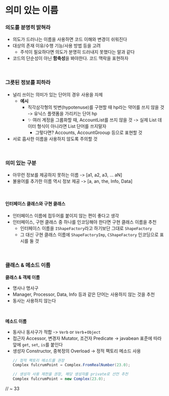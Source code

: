 # 의미 있는 이름

### 의도를 분명히 밝혀라
- 의도가 드러나는 이름을 사용하면 코드 이해와 변경이 쉬워진다
- 대상의 존재 이유/수행 기능/사용 방법 등을 고려
  - 주석이 필요하다면 의도가 분명히 드러내지 못했다는 말과 같다
- 코드의 단순성이 아닌 **함축성**을 봐야한다. 코드 맥락을 표현하자

<br>

### 그릇된 정보를 피하라
- 널리 쓰이는 의미가 있는 단어의 경우 사용을 자제
  - **예시**
    - 직각삼각형의 빗변(hypotenuse)를 구현할 때 hp라는 약어를 쓰지 않을 것 -> 유닉스 플랫폼을 가리키는 단어 hp
    - ✨ 여러 계정을 그룹화할 때, AccountList를 쓰지 않을 것 -> 실제 List 데이터 형식이 아니라면 List 단어를 쓰지말자
      - 그렇다면? Accounts, AccountGrooup 등으로 표현할 것
- 서로 흡사한 이름을 사용하지 않도록 주의할 것

<br>

### 의미 있는 구분
- 아무런 정보를 제공하지 못하는 이름 -> [a1, a2, a3, ... aN]
- 불용어를 추가한 이름 역시 정보 제공 -> [a, an, the, Info, Data]

<br>

#### 인터페이스 클래스와 구현 클래스
- 인터페이스 이름에 접두어를 붙이지 않는 편이 좋다고 생각
- 인터페이스, 구현 클래스 중 하나를 인코딩해야 한다면 구현 클래스 이름을 추천
  - 인터페이스 이름을 `IShapeFactory`라고 하기보단 그대로 `ShapeFactory`
  - 그 대신 구현 클래스 이름에 `ShapeFactoryImp`, `CShapeFactory` 인코딩으로 표시를 둘 것

<br>

### 클래스 & 메소드 이름
**클래스 & 객체 이름**
- 명사나 명사구
- Manager, Processor, Data, Info 등과 같은 단어는 사용하지 않는 것을 추천
- 동사는 사용하지 않는다

<br>

**메소드 이름**
- 동사나 동사구가 적합 -> `Verb` or `Verb`+`Object`
- 접근자 Accessor, 변경자 Mutator, 조건자 Predicate -> javabean 표준에 따라 앞에 `get`, `set`, `is`를 붙인다
- 생성자 Constructor, 중복정의 Overload -> 정적 팩토리 메소드 사용
    ```java
    // 정적 팩토리 메소드를 권장
    Complex fulcrumPoint = Complex.FromRealNumber(23.0);

    // 생성자 사용 제한을 권장, 해당 생성자를 private로 선언 추천
    Complex fulcrumPoint = new Complex(23.0);
    ```


// ~ 33